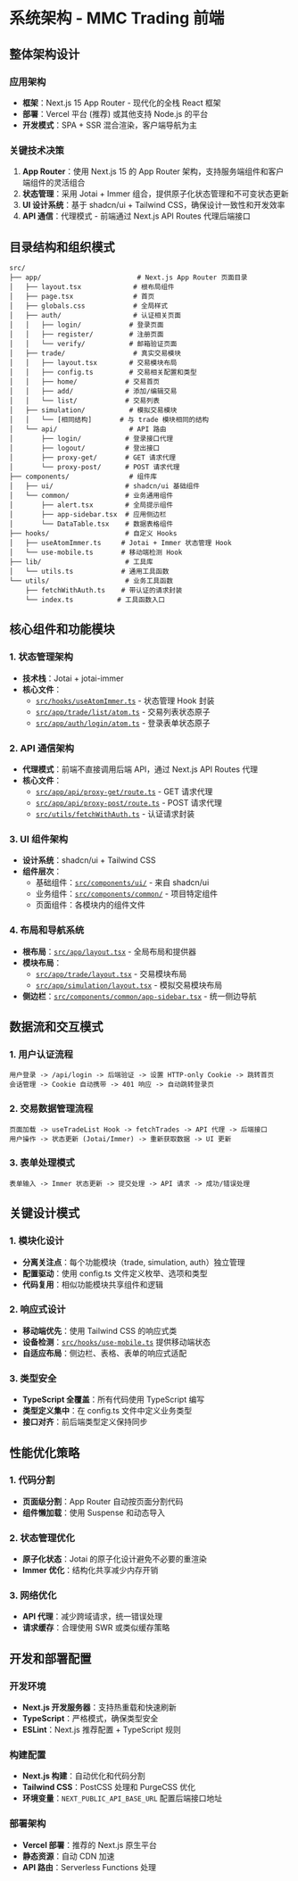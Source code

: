 # 系统架构 - MMC Trading 前端

## 整体架构设计

### 应用架构
- **框架**：Next.js 15 App Router - 现代化的全栈 React 框架
- **部署**：Vercel 平台 (推荐) 或其他支持 Node.js 的平台
- **开发模式**：SPA + SSR 混合渲染，客户端导航为主

### 关键技术决策
1. **App Router**：使用 Next.js 15 的 App Router 架构，支持服务端组件和客户端组件的灵活组合
2. **状态管理**：采用 Jotai + Immer 组合，提供原子化状态管理和不可变状态更新
3. **UI 设计系统**：基于 shadcn/ui + Tailwind CSS，确保设计一致性和开发效率
4. **API 通信**：代理模式 - 前端通过 Next.js API Routes 代理后端接口

## 目录结构和组织模式

```
src/
├── app/                        # Next.js App Router 页面目录
│   ├── layout.tsx             # 根布局组件
│   ├── page.tsx               # 首页
│   ├── globals.css            # 全局样式
│   ├── auth/                  # 认证相关页面
│   │   ├── login/            # 登录页面
│   │   ├── register/         # 注册页面
│   │   └── verify/           # 邮箱验证页面
│   ├── trade/                 # 真实交易模块
│   │   ├── layout.tsx        # 交易模块布局
│   │   ├── config.ts         # 交易相关配置和类型
│   │   ├── home/            # 交易首页
│   │   ├── add/             # 添加/编辑交易
│   │   └── list/            # 交易列表
│   ├── simulation/           # 模拟交易模块
│   │   └── [相同结构]       # 与 trade 模块相同的结构
│   └── api/                  # API 路由
│       ├── login/           # 登录接口代理
│       ├── logout/          # 登出接口
│       ├── proxy-get/       # GET 请求代理
│       └── proxy-post/      # POST 请求代理
├── components/               # 组件库
│   ├── ui/                  # shadcn/ui 基础组件
│   └── common/              # 业务通用组件
│       ├── alert.tsx        # 全局提示组件
│       ├── app-sidebar.tsx  # 应用侧边栏
│       └── DataTable.tsx    # 数据表格组件
├── hooks/                   # 自定义 Hooks
│   ├── useAtomImmer.ts     # Jotai + Immer 状态管理 Hook
│   └── use-mobile.ts       # 移动端检测 Hook
├── lib/                     # 工具库
│   └── utils.ts            # 通用工具函数
└── utils/                   # 业务工具函数
    ├── fetchWithAuth.ts    # 带认证的请求封装
    └── index.ts           # 工具函数入口
```

## 核心组件和功能模块

### 1. 状态管理架构
- **技术栈**：Jotai + jotai-immer
- **核心文件**：
  - [`src/hooks/useAtomImmer.ts`](src/hooks/useAtomImmer.ts) - 状态管理 Hook 封装
  - [`src/app/trade/list/atom.ts`](src/app/trade/list/atom.ts) - 交易列表状态原子
  - [`src/app/auth/login/atom.ts`](src/app/auth/login/atom.ts) - 登录表单状态原子

### 2. API 通信架构
- **代理模式**：前端不直接调用后端 API，通过 Next.js API Routes 代理
- **核心文件**：
  - [`src/app/api/proxy-get/route.ts`](src/app/api/proxy-get/route.ts) - GET 请求代理
  - [`src/app/api/proxy-post/route.ts`](src/app/api/proxy-post/route.ts) - POST 请求代理
  - [`src/utils/fetchWithAuth.ts`](src/utils/fetchWithAuth.ts) - 认证请求封装

### 3. UI 组件架构
- **设计系统**：shadcn/ui + Tailwind CSS
- **组件层次**：
  - 基础组件：[`src/components/ui/`](src/components/ui/) - 来自 shadcn/ui
  - 业务组件：[`src/components/common/`](src/components/common/) - 项目特定组件
  - 页面组件：各模块内的组件文件

### 4. 布局和导航系统
- **根布局**：[`src/app/layout.tsx`](src/app/layout.tsx) - 全局布局和提供器
- **模块布局**：
  - [`src/app/trade/layout.tsx`](src/app/trade/layout.tsx) - 交易模块布局
  - [`src/app/simulation/layout.tsx`](src/app/simulation/layout.tsx) - 模拟交易模块布局
- **侧边栏**：[`src/components/common/app-sidebar.tsx`](src/components/common/app-sidebar.tsx) - 统一侧边导航

## 数据流和交互模式

### 1. 用户认证流程
```
用户登录 -> /api/login -> 后端验证 -> 设置 HTTP-only Cookie -> 跳转首页
会话管理 -> Cookie 自动携带 -> 401 响应 -> 自动跳转登录页
```

### 2. 交易数据管理流程
```
页面加载 -> useTradeList Hook -> fetchTrades -> API 代理 -> 后端接口
用户操作 -> 状态更新 (Jotai/Immer) -> 重新获取数据 -> UI 更新
```

### 3. 表单处理模式
```
表单输入 -> Immer 状态更新 -> 提交处理 -> API 请求 -> 成功/错误处理
```

## 关键设计模式

### 1. 模块化设计
- **分离关注点**：每个功能模块（trade, simulation, auth）独立管理
- **配置驱动**：使用 config.ts 文件定义枚举、选项和类型
- **代码复用**：相似功能模块共享组件和逻辑

### 2. 响应式设计
- **移动端优先**：使用 Tailwind CSS 的响应式类
- **设备检测**：[`src/hooks/use-mobile.ts`](src/hooks/use-mobile.ts) 提供移动端状态
- **自适应布局**：侧边栏、表格、表单的响应式适配

### 3. 类型安全
- **TypeScript 全覆盖**：所有代码使用 TypeScript 编写
- **类型定义集中**：在 config.ts 文件中定义业务类型
- **接口对齐**：前后端类型定义保持同步

## 性能优化策略

### 1. 代码分割
- **页面级分割**：App Router 自动按页面分割代码
- **组件懒加载**：使用 Suspense 和动态导入

### 2. 状态管理优化
- **原子化状态**：Jotai 的原子化设计避免不必要的重渲染
- **Immer 优化**：结构化共享减少内存开销

### 3. 网络优化
- **API 代理**：减少跨域请求，统一错误处理
- **请求缓存**：合理使用 SWR 或类似缓存策略

## 开发和部署配置

### 开发环境
- **Next.js 开发服务器**：支持热重载和快速刷新
- **TypeScript**：严格模式，确保类型安全
- **ESLint**：Next.js 推荐配置 + TypeScript 规则

### 构建配置
- **Next.js 构建**：自动优化和代码分割
- **Tailwind CSS**：PostCSS 处理和 PurgeCSS 优化
- **环境变量**：`NEXT_PUBLIC_API_BASE_URL` 配置后端接口地址

### 部署架构
- **Vercel 部署**：推荐的 Next.js 原生平台
- **静态资源**：自动 CDN 加速
- **API 路由**：Serverless Functions 处理